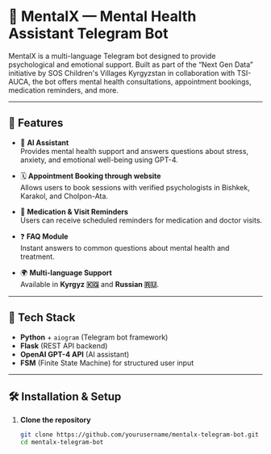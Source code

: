 # 🧠 MentalX — Mental Health Assistant Telegram Bot

MentalX is a multi-language Telegram bot designed to provide psychological and emotional support. Built as part of the “Next Gen Data” initiative by SOS Children's Villages Kyrgyzstan in collaboration with TSI-AUCA, the bot offers mental health consultations, appointment bookings, medication reminders, and more.

---

## 🌟 Features

- 🤖 **AI Assistant**  
  Provides mental health support and answers questions about stress, anxiety, and emotional well-being using GPT-4.

- 🗓 **Appointment Booking through website**  
  Allows users to book sessions with verified psychologists in Bishkek, Karakol, and Cholpon-Ata.

- 💊 **Medication & Visit Reminders**  
  Users can receive scheduled reminders for medication and doctor visits.

- ❓ **FAQ Module**  
  Instant answers to common questions about mental health and treatment.

- 🌍 **Multi-language Support**  
  Available in **Kyrgyz 🇰🇬** and **Russian 🇷🇺**.

---

## 🚀 Tech Stack

- **Python** + `aiogram` (Telegram bot framework)
- **Flask** (REST API backend)
- **OpenAI GPT-4 API** (AI assistant)
- **FSM** (Finite State Machine) for structured user input

---

## 🛠️ Installation & Setup

1. **Clone the repository**
   ```bash
   git clone https://github.com/yourusername/mentalx-telegram-bot.git
   cd mentalx-telegram-bot
